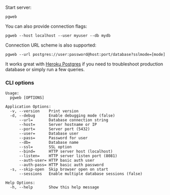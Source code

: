 Start server:

```
pgweb
```

You can also provide connection flags:

```
pgweb --host localhost --user myuser --db mydb
```

Connection URL scheme is also supported:

```
pgweb --url postgres://user:password@host:port/database?sslmode=[mode]
```

It works great with [Heroku Postgres](https://postgres.heroku.com) if you need 
to troubleshoot production database or simply run a few queries.

### CLI options

```
Usage:
  pgweb [OPTIONS]

Application Options:
  -v, --version    Print version
  -d, --debug      Enable debugging mode (false)
      --url=       Database connection string
      --host=      Server hostname or IP
      --port=      Server port (5432)
      --user=      Database user
      --pass=      Password for user
      --db=        Database name
      --ssl=       SSL option
      --bind=      HTTP server host (localhost)
      --listen=    HTTP server listen port (8081)
      --auth-user= HTTP basic auth user
      --auth-pass= HTTP basic auth password
  -s, --skip-open  Skip browser open on start
      --sessions   Enable multiple database sessions (false)

Help Options:
  -h, --help       Show this help message
```